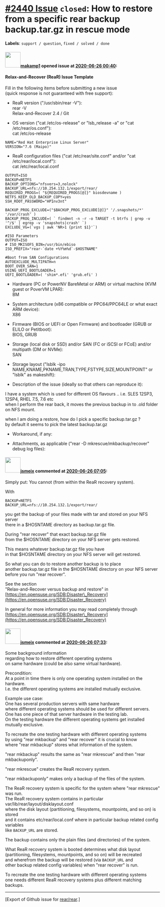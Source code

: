 [\#2440 Issue](https://github.com/rear/rear/issues/2440) `closed`: How to restore from a specific rear backup backup.tar.gz in rescue mode
==========================================================================================================================================

**Labels**: `support / question`, `fixed / solved / done`

#### <img src="https://avatars.githubusercontent.com/u/67370810?v=4" width="50">[makamp1](https://github.com/makamp1) opened issue at [2020-06-26 00:40](https://github.com/rear/rear/issues/2440):

#### Relax-and-Recover (ReaR) Issue Template

Fill in the following items before submitting a new issue  
(quick response is not guaranteed with free support):

-   ReaR version ("/usr/sbin/rear -V"):  
    rear -V  
    Relax-and-Recover 2.4 / Git

-   OS version ("cat /etc/os-release" or "lsb\_release -a" or "cat
    /etc/rear/os.conf"):  
    cat /etc/os-release

<!-- -->

    NAME="Red Hat Enterprise Linux Server"
    VERSION="7.6 (Maipo)"

-   ReaR configuration files ("cat /etc/rear/site.conf" and/or "cat
    /etc/rear/local.conf"):  
    cat /etc/rear/local.conf

<!-- -->

    OUTPUT=ISO
    BACKUP=NETFS
    BACKUP_OPTIONS="nfsvers=3,nolock"
    BACKUP_URL=nfs://10.254.132.1/export/rear/
    REQUIRED_PROGS=( "${REQUIRED_PROGS[@]}" biosdevname )
    NETFS_KEEP_OLD_BACKUP_COPY=yes
    SSH_ROOT_PASSWORD="HP1nv3nt"

    BACKUP_PROG_EXCLUDE=("$BACKUP_PROG_EXCLUDE[@]}" '/.snapshots/*' '/var/crash' )
    BACKUP_PROG_INCLUDE=( ` findmnt -n -r -o TARGET -t btrfs | grep -v '^/$' | egrep -v 'snapshots|crash' `)
    EXCLUDE_VG=(`vgs | awk 'NR>1 {print $1}'`)

    #ISO Parameters
    OUTPUT=ISO
    # ISO_MKISOFS_BIN=/usr/bin/ebiso
    ISO_PREFIX="rear-`date +%Y%m%d`-$HOSTNAME"

    #Boot from SAN Configurations
    AUTOEXCLUDE_MULTIPATH=n
    BOOT_OVER_SAN=1
    USING_UEFI_BOOTLOADER=1
    UEFI_BOOTLOADER=( 'shim*.efi' 'grub.efi' )

-   Hardware (PC or PowerNV BareMetal or ARM) or virtual machine (KVM
    guest or PoverVM LPAR):  
    BM

-   System architecture (x86 compatible or PPC64/PPC64LE or what exact
    ARM device):  
    X86

-   Firmware (BIOS or UEFI or Open Firmware) and bootloader (GRUB or
    ELILO or Petitboot):  
    BIOS, GRUB

-   Storage (local disk or SSD) and/or SAN (FC or iSCSI or FCoE) and/or
    multipath (DM or NVMe):  
    SAN

-   Storage layout ("lsblk -ipo
    NAME,KNAME,PKNAME,TRAN,TYPE,FSTYPE,SIZE,MOUNTPOINT" or "lsblk" as
    makeshift):

-   Description of the issue (ideally so that others can reproduce it):

I have a system which is used for different OS flavours .. i.e. SLES
12SP3, 12SP4, RHEL 7.5, 7.6 etc  
when I perform the rear back, it moves the previous backup in to .old
folder on NFS mount.

when I am doing a restore, how do I pick a specific backup.tar.gz ?  
by default it seems to pick the latest backup.tar.gz

-   Workaround, if any:

-   Attachments, as applicable ("rear -D mkrescue/mkbackup/recover"
    debug log files):

#### <img src="https://avatars.githubusercontent.com/u/1788608?u=925fc54e2ce01551392622446ece427f51e2f0ce&v=4" width="50">[jsmeix](https://github.com/jsmeix) commented at [2020-06-26 07:05](https://github.com/rear/rear/issues/2440#issuecomment-650014770):

Simply put: You cannot (from within the ReaR recovery system).

With

    BACKUP=NETFS
    BACKUP_URL=nfs://10.254.132.1/export/rear/

you get the backup of your files made with tar and stored on your NFS
server  
there in a $HOSNTAME directory as backup.tar.gz file.

During "rear recover" that exact backup.tar.gz file  
from the $HOSNTAME directory on your NFS server gets restored.

This means whatever backup.tar.gz file you have  
in that $HOSNTAME directory on your NFS server will get restored.

So what you can do to restore another backup is to place  
another backup.tar.gz file in the $HOSNTAME directory on your NFS
server  
before you run "rear recover".

See the section  
"Relax-and-Recover versus backup and restore" in  
[https://en.opensuse.org/SDB:Disaster\_Recovery](https://en.opensuse.org/SDB:Disaster_Recovery)

In general for more information you may read completely through  
[https://en.opensuse.org/SDB:Disaster\_Recovery](https://en.opensuse.org/SDB:Disaster_Recovery)

#### <img src="https://avatars.githubusercontent.com/u/1788608?u=925fc54e2ce01551392622446ece427f51e2f0ce&v=4" width="50">[jsmeix](https://github.com/jsmeix) commented at [2020-06-26 07:33](https://github.com/rear/rear/issues/2440#issuecomment-650027785):

Some background information  
regarding how to restore different operating systems  
on same hardware (could be also same virtual hardware).

Precondition:  
At a point in time there is only one operating system installed on the
hardware.  
I.e. the different operating systems are installed mutually exclusive.

Example use case:  
One has several production servers with same hardware  
where different operating systems should be used for different
servers.  
One has one piece of that server hardware in the testing lab.  
On the testing hardware the different operating systems get installed
mutually exclusive.

To recreate the one testing hardware with different operating systems  
by using "rear mkbackup" and "rear recover" it is crucial to know  
where "rear mkbackup" stores what information of the system.

"rear mkbackup" results the same as "rear mkrescue" and then "rear
mkbackuponly".

"rear mkrescue" creates the ReaR recovery system.

"rear mkbackuponly" makes only a backup of the files of the system.

The ReaR recovery system is specific for the system where "rear
mkrescue" was run.  
The ReaR recovery system contains in particular
var/lib/rear/layout/disklayout.conf  
where the disk layout (partitioning, filesystems, mountpoints, and so
on) is stored  
and it contains etc/rear/local.conf where in particular backup related
config variables  
like `BACKUP_URL` are stored.

The backup contains only the plain files (and directories) of the
system.

What ReaR recovery system is booted determines what disk layout  
(partitioning, filesystems, mountpoints, and so on) will be recreated  
and wherefrom the backup will be restored (via `BACKUP_URL` and  
other backup related config variables) when "rear recover" is run.

To recreate the one testing hardware with different operating systems  
one needs different ReaR recovery systems plus different matching
backups.

------------------------------------------------------------------------

\[Export of Github issue for
[rear/rear](https://github.com/rear/rear).\]

